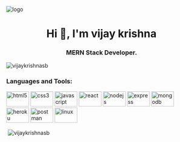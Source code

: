![logo](https://64.media.tumblr.com/1e1ca1e770436c9549752d1e438e1eee/daac88501a2bea41-c1/s1280x1920/1bf1b7c9c64c6179652d3571fbdfadef56ef597f.gif)
<h1 align="center">Hi 👋, I'm vijay krishna</h1>
<h3 align="center">MERN Stack Developer.</h3>


<p align="left"> <img src="https://komarev.com/ghpvc/?username=vijaykrishnasb&label=Profile%20views&color=0e75b6&style=flat" alt="vijaykrishnasb" /> </p>
<!-- <p align="center">
<img src="https://readme-typing-svg.herokuapp.com/?size=20&font=Edu+VIC+WA+NT+Beginner&duration=5000&color=4dabf7&size=32&center=true&vCenter=true&width=800&height=50&lines=Hi+👋+I'm+vijay+;Full-StackWeb+Developer;" width="100%"> 
</p> -->


<p align="left">
</p>

<h3 align="left">Languages and Tools:</h3>
<p align="left"> 
<img src="https://cdn.jsdelivr.net/gh/devicons/devicon/icons/html5/html5-original.svg" alt="html5" width="60px" height="40px"/>
<img src="https://cdn.jsdelivr.net/gh/devicons/devicon/icons/css3/css3-original.svg" alt="css3" width="60px" height="40px" />
<img src="https://cdn.jsdelivr.net/gh/devicons/devicon/icons/javascript/javascript-original.svg" alt="javascript" width="60" height="40">
<img src="https://cdn.jsdelivr.net/gh/devicons/devicon/icons/react/react-original.svg" alt="react" width="60" height="40" /> </a>
<img src="https://cdn.jsdelivr.net/gh/devicons/devicon/icons/nodejs/nodejs-original.svg" alt="nodejs" width="60" height="40"/>
<img src="https://cdn.jsdelivr.net/gh/devicons/devicon/icons/express/express-original.svg" alt="express" width="60" height="40" />  
<img src="https://cdn.jsdelivr.net/gh/devicons/devicon/icons/mongodb/mongodb-original.svg" alt="mongodb" width="60" height="40" /> 
<img src="https://www.vectorlogo.zone/logos/heroku/heroku-icon.svg" alt="heroku" width="60" height="40" />
<img src="https://www.vectorlogo.zone/logos/getpostman/getpostman-icon.svg" alt="postman" width="60" height="40" padding-right="30"/>
<img src="https://cdn.jsdelivr.net/gh/devicons/devicon/icons/linux/linux-original.svg" alt="linux" width="60" height="40"/>
 </p>
 
<p>&nbsp;<img align="center" src="https://github-readme-stats.vercel.app/api?username=vijaykrishnasb&show_icons=true&theme=highcontrast" alt="vijaykrishnasb" /></p>

<!-- <p><img align="center" src="https://github-readme-streak-stats.herokuapp.com/?user=vijaykrishnasb&show_icons=true&theme=highcontrast" alt="vijaykrishnasb" /></p> -->

